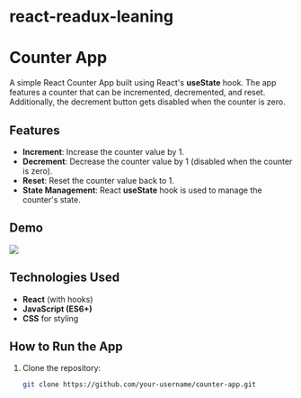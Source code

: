 # react-readux-leaning

# Counter App

A simple React Counter App built using React's **useState** hook. The app features a counter that can be incremented, decremented, and reset. Additionally, the decrement button gets disabled when the counter is zero.

## Features

- **Increment**: Increase the counter value by 1.
- **Decrement**: Decrease the counter value by 1 (disabled when the counter is zero).
- **Reset**: Reset the counter value back to 1.
- **State Management**: React **useState** hook is used to manage the counter's state.
  
## Demo

<img src="react-readux-leaning\React\Counter\counter app.png">

## Technologies Used

- **React** (with hooks)
- **JavaScript (ES6+)**
- **CSS** for styling

## How to Run the App

1. Clone the repository:
   ```bash
   git clone https://github.com/your-username/counter-app.git
